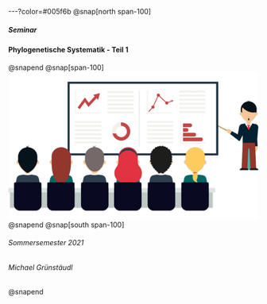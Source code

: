 ---?color=#005f6b
@snap[north span-100]
##### Seminar 
#### Phylogenetische Systematik - Teil 1
@snapend
@snap[span-100]
![IMAGE](assets/img/presentation.png)
@snapend
@snap[south span-100]
###### Sommersemester 2021
###### Michael Grünstäudl
@snapend
